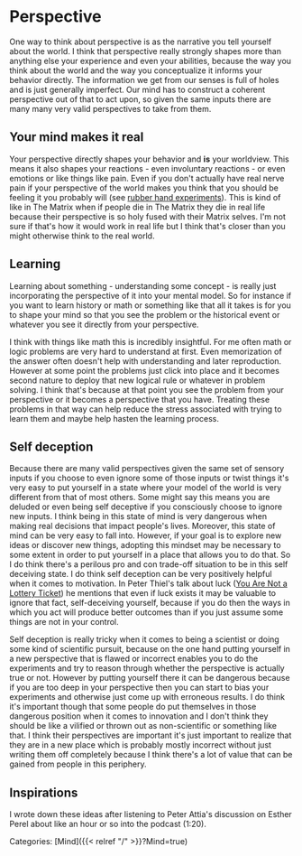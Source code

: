 # Perspective

One way to think about perspective is as the narrative you tell yourself about
the world.
I think that perspective really strongly shapes more than anything else your
experience and even your abilities, because the way you think about the world
and the way you conceptualize it informs your behavior directly.
The information we get from our senses is full of holes and is just generally
imperfect.
Our mind has to construct a coherent perspective out of that to act upon, so
given the same inputs there are many many very valid perspectives to take from
them.


## Your mind makes it real

Your perspective directly shapes your behavior and **is** your worldview.
This means it also shapes your reactions - even involuntary reactions - or even
emotions or like things like pain.
Even if you don't actually have real nerve pain if your perspective of the world
makes you think that you should be feeling it you probably will (see [rubber
hand experiments](https://www.youtube.com/watch?v=sxwn1w7MJvk)).
This is kind of like in The Matrix when if people die in The Matrix they die in
real life because their perspective is so holy fused with their Matrix selves.
I'm not sure if that's how it would work in real life but I think that's closer
than you might otherwise think to the real world.


## Learning

Learning about something - understanding some concept - is really just
incorporating the perspective of it into your mental model.
So for instance if you want to learn history or math or something like that all
it takes is for you to shape your mind so that you see the problem or the
historical event or whatever you see it directly from your perspective.

I think with things like math this is incredibly insightful.
For me often math or logic problems are very hard to understand at first.
Even memorization of the answer often doesn't help with understanding and later
reproduction.
However at some point the problems just click into place and it becomes second
nature to deploy that new logical rule or whatever in problem solving.
I think that's because at that point you see the problem from your perspective
or it becomes a perspective that you have.
Treating these problems in that way can help reduce the stress associated with
trying to learn them and maybe help hasten the learning process.

## Self deception 

Because there are many valid perspectives given the same set of sensory inputs
if you choose to even ignore some of those inputs or twist things it's very easy
to put yourself in a state where your model of the world is very different from
that of most others.
Some might say this means you are deluded or even being self deceptive if you
consciously choose to ignore new inputs.
I think being in this state of mind is very dangerous when making real decisions
that impact people's lives.
Moreover, this state of mind can be very easy to fall into.
However, if your goal is to explore new ideas or discover new things, adopting
this mindset may be necessary to some extent in order to put yourself in a place
that allows you to do that.
So I do think there's a perilous pro and con trade-off situation to be in this
self deceiving state.
I do think self deception can be very positively helpful when it comes to
motivation.
In Peter Thiel's talk about luck ([You Are Not a Lottery
Ticket](https://www.youtube.com/watch?v=iZM_JmZdqCw)) he mentions that even if
luck exists it may be valuable to ignore that fact, self-deceiving yourself,
because if you do then the ways in which you act will produce better outcomes
than if you just assume some things are not in your control.

Self deception is really tricky when it comes to being a scientist or doing some
kind of scientific pursuit, because on the one hand putting yourself in a new
perspective that is flawed or incorrect enables you to do the experiments and
try to reason through whether the perspective is actually true or not.
However by putting yourself there it can be dangerous because if you are too
deep in your perspective then you can start to bias your experiments and
otherwise just come up with erroneous results.
I do think it's important though that some people do put themselves in those
dangerous position when it comes to innovation and I don't think they should be
like a vilified or thrown out as non-scientific or something like that.
I think their perspectives are important it's just important to realize that
they are in a new place which is probably mostly incorrect without just writing
them off completely because I think there's a lot of value that can be gained
from people in this periphery.

## Inspirations

I wrote down these ideas after listening to Peter Attia's discussion on Esther
Perel about like an hour or so into the podcast (1:20).

Categories: [Mind]({{< relref "/" >}}?Mind=true)